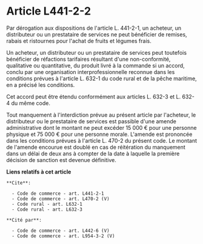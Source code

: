 # Article L441-2-2

Par dérogation aux dispositions de l'article L. 441-2-1, un acheteur, un distributeur ou un prestataire de services ne peut
bénéficier de remises, rabais et ristournes pour l'achat de fruits et légumes frais. 

Un acheteur, un distributeur ou un prestataire de services peut toutefois bénéficier de réfactions tarifaires résultant d'une
non-conformité, qualitative ou quantitative, du produit livré à la commande si un accord, conclu par une organisation
interprofessionnelle reconnue dans les conditions prévues à l'article L. 632-1 du code rural et de la pêche maritime, en a
précisé les conditions. 

Cet accord peut être étendu conformément aux articles L. 632-3 et L. 632-4 du même code. 

Tout manquement à l'interdiction prévue au présent article par l'acheteur, le distributeur ou le prestataire de services est
passible d'une amende administrative dont le montant ne peut excéder 15 000 € pour une personne physique et 75 000 € pour une
personne morale. L'amende est prononcée dans les conditions prévues à l'article L. 470-2 du présent code. Le montant de
l'amende encourue est doublé en cas de réitération du manquement dans un délai de deux ans à compter de la date à laquelle la
première décision de sanction est devenue définitive.

**Liens relatifs à cet article**

	**Cite**:

	  - Code de commerce - art. L441-2-1
	  - Code de commerce - art. L470-2 (V)
	  - Code rural - art. L632-1
	  - Code rural - art. L632-3

	**Cité par**:

	  - Code de commerce - art. L442-6 (V)
	  - Code de commerce - art. L954-3-2 (V)
